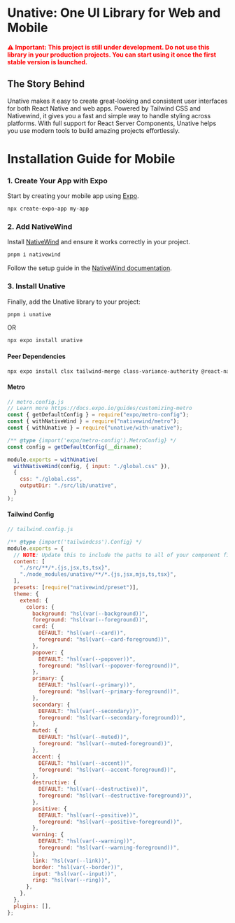 # Unative: One UI Library for Web and Mobile

**<span style="color: red;">⚠️ Important: This project is still under development. Do not use this library in your production projects. You can start using it once the first stable version is launched.</span>**

## The Story Behind

Unative makes it easy to create great-looking and consistent user interfaces for both React Native and web apps. Powered by Tailwind CSS and Nativewind, it gives you a fast and simple way to handle styling across platforms. With full support for React Server Components, Unative helps you use modern tools to build amazing projects effortlessly.

# Installation Guide for Mobile

### 1. Create Your App with Expo

Start by creating your mobile app using [Expo](https://docs.expo.dev/).

```sh
npx create-expo-app my-app
```

### 2. Add NativeWind

Install [NativeWind](https://www.nativewind.dev/) and ensure it works correctly in your project.

```sh
pnpm i nativewind
```

Follow the setup guide in the [NativeWind documentation](https://www.nativewind.dev/quick-starts/expo).

### 3. Install Unative

Finally, add the Unative library to your project:

```sh
pnpm i unative
```

OR

```sh
npx expo install unative
```

#### Peer Dependencies

```sh
npx expo install clsx tailwind-merge class-variance-authority @react-native-async-storage/async-storage
```

#### Metro

```js
// metro.config.js
// Learn more https://docs.expo.io/guides/customizing-metro
const { getDefaultConfig } = require("expo/metro-config");
const { withNativeWind } = require("nativewind/metro");
const { withUnative } = require("unative/with-unative");

/** @type {import('expo/metro-config').MetroConfig} */
const config = getDefaultConfig(__dirname);

module.exports = withUnative(
  withNativeWind(config, { input: "./global.css" }),
  {
    css: "./global.css",
    outputDir: "./src/lib/unative",
  }
);
```

#### Tailwind Config

```js
// tailwind.config.js

/** @type {import('tailwindcss').Config} */
module.exports = {
  // NOTE: Update this to include the paths to all of your component files.
  content: [
    "./src/**/*.{js,jsx,ts,tsx}",
    "./node_modules/unative/**/*.{js,jsx,mjs,ts,tsx}",
  ],
  presets: [require("nativewind/preset")],
  theme: {
    extend: {
      colors: {
        background: "hsl(var(--background))",
        foreground: "hsl(var(--foreground))",
        card: {
          DEFAULT: "hsl(var(--card))",
          foreground: "hsl(var(--card-foreground))",
        },
        popover: {
          DEFAULT: "hsl(var(--popover))",
          foreground: "hsl(var(--popover-foreground))",
        },
        primary: {
          DEFAULT: "hsl(var(--primary))",
          foreground: "hsl(var(--primary-foreground))",
        },
        secondary: {
          DEFAULT: "hsl(var(--secondary))",
          foreground: "hsl(var(--secondary-foreground))",
        },
        muted: {
          DEFAULT: "hsl(var(--muted))",
          foreground: "hsl(var(--muted-foreground))",
        },
        accent: {
          DEFAULT: "hsl(var(--accent))",
          foreground: "hsl(var(--accent-foreground))",
        },
        destructive: {
          DEFAULT: "hsl(var(--destructive))",
          foreground: "hsl(var(--destructive-foreground))",
        },
        positive: {
          DEFAULT: "hsl(var(--positive))",
          foreground: "hsl(var(--positive-foreground))",
        },
        warning: {
          DEFAULT: "hsl(var(--warning))",
          foreground: "hsl(var(--warning-foreground))",
        },
        link: "hsl(var(--link))",
        border: "hsl(var(--border))",
        input: "hsl(var(--input))",
        ring: "hsl(var(--ring))",
      },
    },
  },
  plugins: [],
};
```
